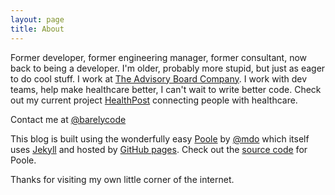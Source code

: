 ```yaml
---
layout: page
title: About
---
```


Former developer, former engineering manager, former consultant, now back to being a developer. I'm older, probably more stupid, but just as eager to do cool stuff. I work at [The Advisory Board Company](https://www.advisory.com). I work with dev teams, help make healthcare better, I can't wait to write better code. Check out my current project [HealthPost](https://healthpost.com) connecting people with healthcare.

Contact me at [@barelycode](https://twitter.com/barelycode)

This blog is built using the wonderfully easy [Poole](http://getpoole.com) by [@mdo](https://twitter.com/mdo) which itself uses [Jekyll](http://jekyllrb.com) and hosted by [GitHub pages](https://pages.github.com). Check out the [source code](https://github.com/poole) for Poole.

Thanks for visiting my own little corner of the internet.
